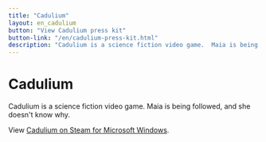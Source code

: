 ```yaml
---
title: "Cadulium"
layout: en_cadulium
button: "View Cadulium press kit"
button-link: "/en/cadulium-press-kit.html"
description: "Cadulium is a science fiction video game.  Maia is being followed, and she doesn't know why."
---
```

# Cadulium

Cadulium is a science fiction video game. Maia is being followed, and she doesn't know why.

View [Cadulium on Steam for Microsoft Windows](https://store.steampowered.com/app/1762250/Cadulium/).